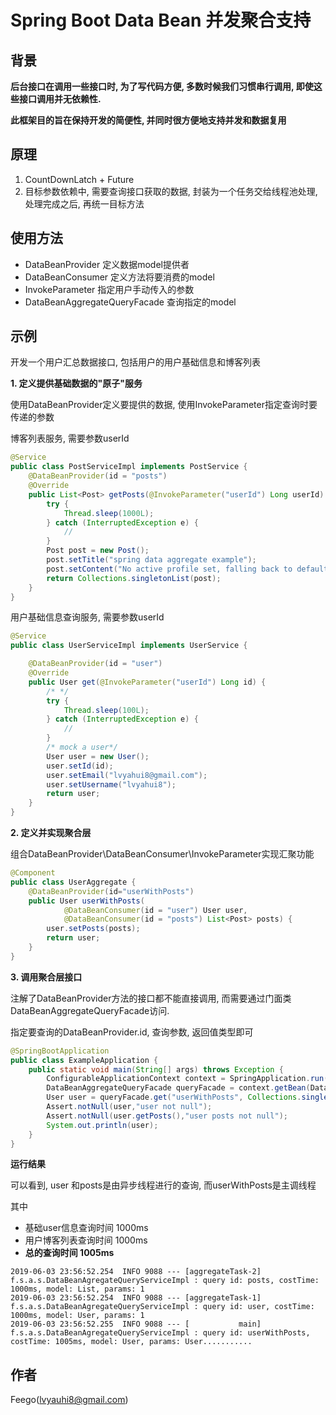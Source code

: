 # Spring Boot Data Bean 并发聚合支持

## 背景

**后台接口在调用一些接口时, 为了写代码方便, 多数时候我们习惯串行调用, 即使这些接口调用并无依赖性.**

**此框架目的旨在保持开发的简便性, 并同时很方便地支持并发和数据复用**

## 原理

1. CountDownLatch + Future
2. 目标参数依赖中, 需要查询接口获取的数据, 封装为一个任务交给线程池处理, 处理完成之后, 再统一目标方法

## 使用方法

- DataBeanProvider 定义数据model提供者
- DataBeanConsumer 定义方法将要消费的model
- InvokeParameter 指定用户手动传入的参数
- DataBeanAggregateQueryFacade 查询指定的model

## 示例

开发一个用户汇总数据接口, 包括用户的用户基础信息和博客列表

**1. 定义提供基础数据的"原子"服务**

使用DataBeanProvider定义要提供的数据, 使用InvokeParameter指定查询时要传递的参数

博客列表服务, 需要参数userId

```java
@Service
public class PostServiceImpl implements PostService {
    @DataBeanProvider(id = "posts")
    @Override
    public List<Post> getPosts(@InvokeParameter("userId") Long userId) {
        try {
            Thread.sleep(1000L);
        } catch (InterruptedException e) {
            //
        }
        Post post = new Post();
        post.setTitle("spring data aggregate example");
        post.setContent("No active profile set, falling back to default profiles");
        return Collections.singletonList(post);
    }
}

```

用户基础信息查询服务, 需要参数userId

```java
@Service
public class UserServiceImpl implements UserService {

    @DataBeanProvider(id = "user")
    @Override
    public User get(@InvokeParameter("userId") Long id) {
        /* */
        try {
            Thread.sleep(100L);
        } catch (InterruptedException e) {
            //
        }
        /* mock a user*/
        User user = new User();
        user.setId(id);
        user.setEmail("lvyahui8@gmail.com");
        user.setUsername("lvyahui8");
        return user;
    }
}
```

**2. 定义并实现聚合层**

组合DataBeanProvider\DataBeanConsumer\InvokeParameter实现汇聚功能

```java
@Component
public class UserAggregate {
    @DataBeanProvider(id="userWithPosts")
    public User userWithPosts(
            @DataBeanConsumer(id = "user") User user,
            @DataBeanConsumer(id = "posts") List<Post> posts) {
        user.setPosts(posts);
        return user;
    }
}
```

**3. 调用聚合层接口**

注解了DataBeanProvider方法的接口都不能直接调用, 而需要通过门面类DataBeanAggregateQueryFacade访问.

指定要查询的DataBeanProvider.id, 查询参数, 返回值类型即可

```java
@SpringBootApplication
public class ExampleApplication {
    public static void main(String[] args) throws Exception {
        ConfigurableApplicationContext context = SpringApplication.run(ExampleApplication.class);
        DataBeanAggregateQueryFacade queryFacade = context.getBean(DataBeanAggregateQueryFacade.class);
        User user = queryFacade.get("userWithPosts", Collections.singletonMap("userId",1L), User.class);
        Assert.notNull(user,"user not null");
        Assert.notNull(user.getPosts(),"user posts not null");
        System.out.println(user);
    }
}
```

**运行结果**

可以看到, user 和posts是由异步线程进行的查询, 而userWithPosts是主调线程

其中 

- 基础user信息查询时间 1000ms
- 用户博客列表查询时间 1000ms
- **总的查询时间 1005ms**

```
2019-06-03 23:56:52.254  INFO 9088 --- [aggregateTask-2] f.s.a.s.DataBeanAgregateQueryServiceImpl : query id: posts, costTime: 1000ms, model: List, params: 1
2019-06-03 23:56:52.254  INFO 9088 --- [aggregateTask-1] f.s.a.s.DataBeanAgregateQueryServiceImpl : query id: user, costTime: 1000ms, model: User, params: 1
2019-06-03 23:56:52.255  INFO 9088 --- [           main] f.s.a.s.DataBeanAgregateQueryServiceImpl : query id: userWithPosts, costTime: 1005ms, model: User, params: User...........
```

## 作者

Feego(lvyauhi8@gmail.com)